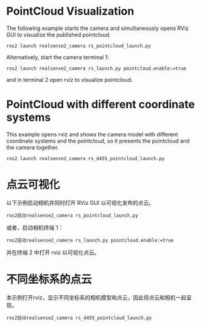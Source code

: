 # PointCloud Visualization
The following example starts the camera and simultaneously opens RViz GUI to visualize the published pointcloud.
```
ros2 launch realsense2_camera rs_pointcloud_launch.py
```

Alternatively, start the camera terminal 1:
```
ros2 launch realsense2_camera rs_launch.py pointcloud.enable:=true
```
and in terminal 2 open rviz to visualize pointcloud.

# PointCloud with different coordinate systems
This example opens rviz and shows the camera model with different coordinate systems and the pointcloud, so it presents the pointcloud and the camera together.
```
ros2 launch realsense2_camera rs_d455_pointcloud_launch.py
```
# 点云可视化
以下示例启动相机并同时打开 RViz GUI 以可视化发布的点云。
````
ros2启动realsense2_camera rs_pointcloud_launch.py
````
或者，启动相机终端 1：
````
ros2启动realsense2_camera rs_launch.py​​ pointcloud.enable:=true
````
并在终端 2 中打开 rviz 以可视化点云。
# 不同坐标系的点云
本示例打开rviz，显示不同坐标系的相机模型和点云，因此将点云和相机一起呈现。
````
ros2启动realsense2_camera rs_d455_pointcloud_launch.py
````